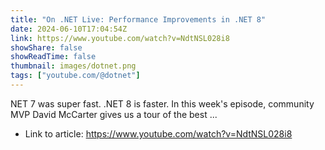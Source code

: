 ```yaml
---
title: "On .NET Live: Performance Improvements in .NET 8"
date: 2024-06-10T17:04:54Z
link: https://www.youtube.com/watch?v=NdtNSL028i8
showShare: false
showReadTime: false
thumbnail: images/dotnet.png
tags: ["youtube.com/@dotnet"]
---
```

NET 7 was super fast. .NET 8 is faster. In this week's episode, community MVP David McCarter gives us a tour of the best ...

- Link to article: https://www.youtube.com/watch?v=NdtNSL028i8